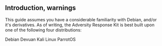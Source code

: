 ## Introduction, warnings
This guide assumes you have a considerable familiarity with Debian, and/or it's derivatives. As of writing, the Adversity Response Kit is best built
upon one of the following four distributions:

Debian
Devuan 
Kali Linux
ParrotOS
